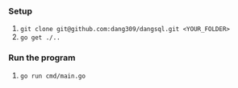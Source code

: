 ### Setup

1. `git clone git@github.com:dang309/dangsql.git <YOUR_FOLDER>`
2. `go get ./..`

### Run the program

1. `go run cmd/main.go`
